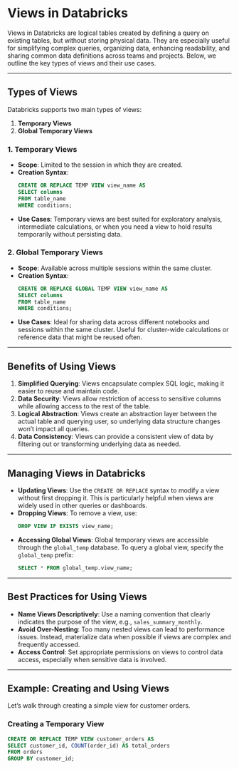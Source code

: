 # Views in Databricks

Views in Databricks are logical tables created by defining a query on existing tables, but without storing physical data. They are especially useful for simplifying complex queries, organizing data, enhancing readability, and sharing common data definitions across teams and projects. Below, we outline the key types of views and their use cases.

---

## Types of Views

Databricks supports two main types of views:
1. **Temporary Views**
2. **Global Temporary Views**

### 1. Temporary Views
- **Scope**: Limited to the session in which they are created.
- **Creation Syntax**: 
    ```sql
    CREATE OR REPLACE TEMP VIEW view_name AS 
    SELECT columns 
    FROM table_name 
    WHERE conditions;
    ```
- **Use Cases**: Temporary views are best suited for exploratory analysis, intermediate calculations, or when you need a view to hold results temporarily without persisting data.

### 2. Global Temporary Views
- **Scope**: Available across multiple sessions within the same cluster.
- **Creation Syntax**:
    ```sql
    CREATE OR REPLACE GLOBAL TEMP VIEW view_name AS 
    SELECT columns 
    FROM table_name 
    WHERE conditions;
    ```
- **Use Cases**: Ideal for sharing data across different notebooks and sessions within the same cluster. Useful for cluster-wide calculations or reference data that might be reused often.

---

## Benefits of Using Views

1. **Simplified Querying**: Views encapsulate complex SQL logic, making it easier to reuse and maintain code.
2. **Data Security**: Views allow restriction of access to sensitive columns while allowing access to the rest of the table.
3. **Logical Abstraction**: Views create an abstraction layer between the actual table and querying user, so underlying data structure changes won’t impact all queries.
4. **Data Consistency**: Views can provide a consistent view of data by filtering out or transforming underlying data as needed.

---

## Managing Views in Databricks

- **Updating Views**: Use the `CREATE OR REPLACE` syntax to modify a view without first dropping it. This is particularly helpful when views are widely used in other queries or dashboards.
- **Dropping Views**: To remove a view, use:
    ```sql
    DROP VIEW IF EXISTS view_name;
    ```
- **Accessing Global Views**: Global temporary views are accessible through the `global_temp` database. To query a global view, specify the `global_temp` prefix:
    ```sql
    SELECT * FROM global_temp.view_name;
    ```

---

## Best Practices for Using Views

- **Name Views Descriptively**: Use a naming convention that clearly indicates the purpose of the view, e.g., `sales_summary_monthly`.
- **Avoid Over-Nesting**: Too many nested views can lead to performance issues. Instead, materialize data when possible if views are complex and frequently accessed.
- **Access Control**: Set appropriate permissions on views to control data access, especially when sensitive data is involved.

---

## Example: Creating and Using Views

Let’s walk through creating a simple view for customer orders.

### Creating a Temporary View
```sql
CREATE OR REPLACE TEMP VIEW customer_orders AS
SELECT customer_id, COUNT(order_id) AS total_orders
FROM orders
GROUP BY customer_id;
